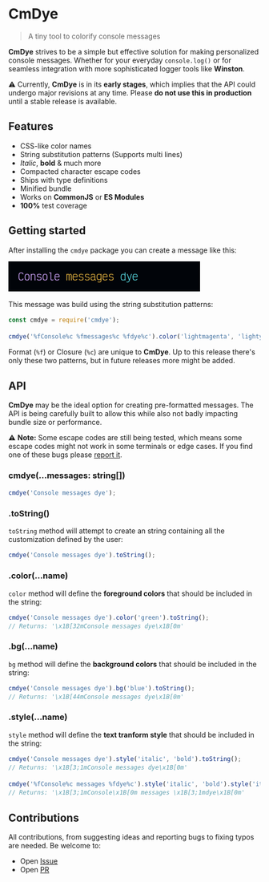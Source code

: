 # CmDye

> A tiny tool to colorify console messages

**CmDye** strives to be a simple but effective solution for making personalized console messages. Whether for your everyday `console.log()` or for seamless integration with more sophisticated logger tools like **Winston**.

⚠️ Currently, **CmDye** is in its **early stages**, which implies that the API could undergo major revisions at any time. Please **do not use this in production** until a stable release is available.

## Features

- CSS-like color names
- String substitution patterns (Supports multi lines)
- _Italic_, **bold** & much more
- Compacted character escape codes
- Ships with type definitions
- Minified bundle
- Works on **CommonJS** or **ES Modules**
- **100%** test coverage

## Getting started

After installing the `cmdye` package you can create a message like this:

![Preview of getting started section](docs/assets/cmdye-preview.webp)

This message was build using the string substitution patterns:

```js
const cmdye = require('cmdye');

cmdye('%fConsole%c %fmessages%c %fdye%c').color('lightmagenta', 'lightyellow', 'lightcyan').toString();
```

Format (`%f`) or Closure (`%c`) are unique to **CmDye**. Up to this release there's only these two patterns, but in future releases more might be added.

## API

**CmDye** may be the ideal option for creating pre-formatted messages. The API is being carefully built to allow this while also not badly impacting bundle size or performance.

⚠️ **Note:** Some escape codes are still being tested, which means some escape codes might not work in some terminals or edge cases. If you find one of these bugs please [report it](https://github.com/santosned/cmdye/issues).

### cmdye(...messages: string[])

```js
cmdye('Console messages dye');
```

### .toString()

`toString` method will attempt to create an string containing all the customization defined by the user:

```js
cmdye('Console messages dye').toString();
```

### .color(...name)

`color` method will define the **foreground colors** that should be included in the string:

```js
cmdye('Console messages dye').color('green').toString();
// Returns: '\x1B[32mConsole messages dye\x1B[0m'
```

### .bg(...name)

`bg` method will define the **background colors** that should be included in the string:

```js
cmdye('Console messages dye').bg('blue').toString();
// Returns: '\x1B[44mConsole messages dye\x1B[0m'
```

### .style(...name)

`style` method will define the **text tranform style** that should be included in the string:

```js
cmdye('Console messages dye').style('italic', 'bold').toString();
// Returns: '\x1B[3;1mConsole messages dye\x1B[0m'

cmdye('%fConsole%c messages %fdye%c').style('italic', 'bold').style('italic', 'bold').toString();
// Returns: '\x1B[3;1mConsole\x1B[0m messages \x1B[3;1mdye\x1B[0m'
```

## Contributions

All contributions, from suggesting ideas and reporting bugs to fixing typos are needed. Be welcome to:

- Open [Issue](https://github.com/santosned/cmdye/issues)
- Open [PR](https://github.com/santosned/cmdye/pulls)
